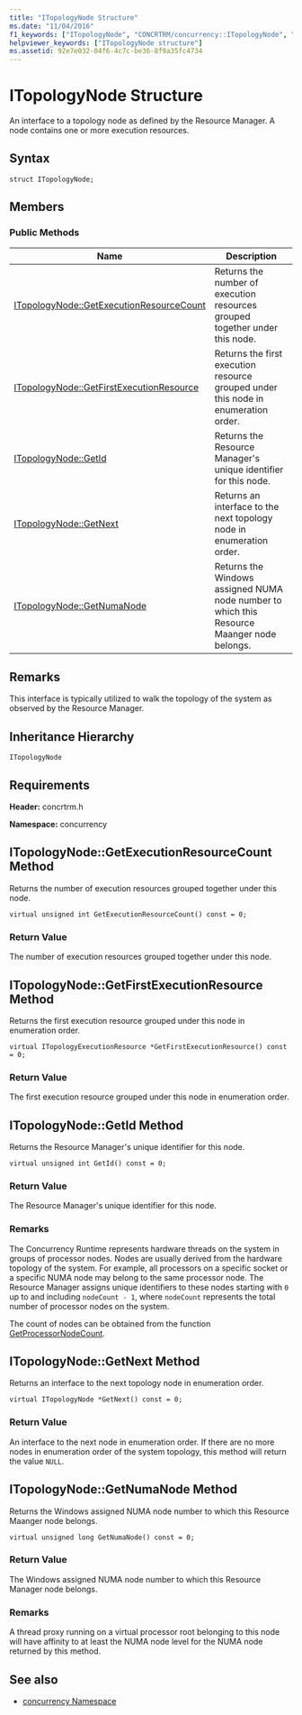 ```yaml
---
title: "ITopologyNode Structure"
ms.date: "11/04/2016"
f1_keywords: ["ITopologyNode", "CONCRTRM/concurrency::ITopologyNode", "CONCRTRM/concurrency::ITopologyNode::ITopologyNode::GetExecutionResourceCount", "CONCRTRM/concurrency::ITopologyNode::ITopologyNode::GetFirstExecutionResource", "CONCRTRM/concurrency::ITopologyNode::ITopologyNode::GetId", "CONCRTRM/concurrency::ITopologyNode::ITopologyNode::GetNext", "CONCRTRM/concurrency::ITopologyNode::ITopologyNode::GetNumaNode"]
helpviewer_keywords: ["ITopologyNode structure"]
ms.assetid: 92e7e032-04f6-4c7c-be36-8f9a35fc4734
---
```

# ITopologyNode Structure

An interface to a topology node as defined by the Resource Manager. A node contains one or more execution resources.

## Syntax

```
struct ITopologyNode;
```

## Members

### Public Methods

|Name|Description|
|----------|-----------------|
|[ITopologyNode::GetExecutionResourceCount](#getexecutionresourcecount)|Returns the number of execution resources grouped together under this node.|
|[ITopologyNode::GetFirstExecutionResource](#getfirstexecutionresource)|Returns the first execution resource grouped under this node in enumeration order.|
|[ITopologyNode::GetId](#getid)|Returns the Resource Manager's unique identifier for this node.|
|[ITopologyNode::GetNext](#getnext)|Returns an interface to the next topology node in enumeration order.|
|[ITopologyNode::GetNumaNode](#getnumanode)|Returns the Windows assigned NUMA node number to which this Resource Maanger node belongs.|

## Remarks

This interface is typically utilized to walk the topology of the system as observed by the Resource Manager.

## Inheritance Hierarchy

`ITopologyNode`

## Requirements

**Header:** concrtrm.h

**Namespace:** concurrency

##  <a name="getexecutionresourcecount"></a>  ITopologyNode::GetExecutionResourceCount Method

Returns the number of execution resources grouped together under this node.

```
virtual unsigned int GetExecutionResourceCount() const = 0;
```

### Return Value

The number of execution resources grouped together under this node.

##  <a name="getfirstexecutionresource"></a>  ITopologyNode::GetFirstExecutionResource Method

Returns the first execution resource grouped under this node in enumeration order.

```
virtual ITopologyExecutionResource *GetFirstExecutionResource() const = 0;
```

### Return Value

The first execution resource grouped under this node in enumeration order.

##  <a name="getid"></a>  ITopologyNode::GetId Method

Returns the Resource Manager's unique identifier for this node.

```
virtual unsigned int GetId() const = 0;
```

### Return Value

The Resource Manager's unique identifier for this node.

### Remarks

The Concurrency Runtime represents hardware threads on the system in groups of processor nodes. Nodes are usually derived from the hardware topology of the system. For example, all processors on a specific socket or a specific NUMA node may belong to the same processor node. The Resource Manager assigns unique identifiers to these nodes starting with `0` up to and including `nodeCount - 1`, where `nodeCount` represents the total number of processor nodes on the system.

The count of nodes can be obtained from the function [GetProcessorNodeCount](concurrency-namespace-functions.md).

##  <a name="getnext"></a>  ITopologyNode::GetNext Method

Returns an interface to the next topology node in enumeration order.

```
virtual ITopologyNode *GetNext() const = 0;
```

### Return Value

An interface to the next node in enumeration order. If there are no more nodes in enumeration order of the system topology, this method will return the value `NULL`.

##  <a name="getnumanode"></a>  ITopologyNode::GetNumaNode Method

Returns the Windows assigned NUMA node number to which this Resource Maanger node belongs.

```
virtual unsigned long GetNumaNode() const = 0;
```

### Return Value

The Windows assigned NUMA node number to which this Resource Manager node belongs.

### Remarks

A thread proxy running on a virtual processor root belonging to this node will have affinity to at least the NUMA node level for the NUMA node returned by this method.

## See also

- [concurrency Namespace](concurrency-namespace.md)
